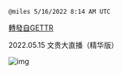 
`@miles 5/16/2022 8:14 AM UTC`

[轉發自GETTR](https://gettr.com/post/p19ygyyff28)

2022.05.15 文贵大直播（精华版）

![img](https://media.gettr.com/group9/origin/2022/05/16/08/c6abc43e-79c3-420c-e420-816c3052074c/9548d67018b19975dcafea4c4484666a.png)
